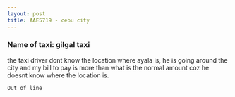 ```yaml
---
layout: post
title: AAE5719 - cebu city
---
```


### Name of taxi: gilgal taxi

the taxi driver dont know the location where ayala is, he is going around the city and my bill to pay is more than what is the normal amount coz he doesnt know where the location is.

```Out of line```

